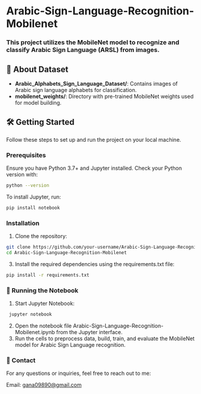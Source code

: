 # Arabic-Sign-Language-Recognition-Mobilenet
### This project utilizes the MobileNet model to recognize and classify Arabic Sign Language (ARSL) from images.
## 📁 About Dataset

- **Arabic_Alphabets_Sign_Language_Dataset/**: Contains images of Arabic sign language alphabets for classification.
- **mobilenet_weights/**: Directory with pre-trained MobileNet weights used for model building.

## 🛠️ Getting Started

Follow these steps to set up and run the project on your local machine.

### Prerequisites

Ensure you have Python 3.7+ and Jupyter installed. Check your Python version with:
```bash
python --version
```
To install Jupyter, run: 
```bash
pip install notebook
```
### Installation
1. Clone the repository:
```bash
git clone https://github.com/your-username/Arabic-Sign-Language-Recognition-Mobilenet.git
cd Arabic-Sign-Language-Recognition-Mobilenet
```
3. Install the required dependencies using the requirements.txt file:
```bash
pip install -r requirements.txt
```

### 📝 Running the Notebook
1. Start Jupyter Notebook:
 ```bash
  jupyter notebook
```
2. Open the notebook file Arabic-Sign-Language-Recognition-Mobilenet.ipynb from the Jupyter interface.
3. Run the cells to preprocess data, build, train, and evaluate the MobileNet model for Arabic Sign Language recognition.

### 📧 Contact 
For any questions or inquiries, feel free to reach out to me:

Email: gana09890@gmail.com





